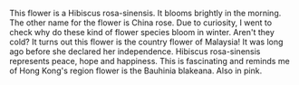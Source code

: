 This flower is a Hibiscus rosa-sinensis. It blooms brightly in the morning. The other name for the flower is China rose. Due to curiosity, I went to check why do these kind of flower species bloom in winter. Aren't they cold? It turns out this flower is the country flower of Malaysia! It was long ago before she declared her independence. Hibiscus rosa-sinensis represents peace, hope and happiness. This is fascinating and reminds me of Hong Kong's region flower is the Bauhinia blakeana. Also in pink.